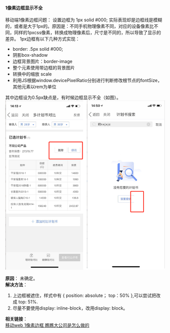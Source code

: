#### 1像素边框显示不全  
移动端1像素边框问题：
设置边框为 1px solid #000; 实际表现却是边框线是模糊的，或者是大于1px的。原因是：不同手机物理像素不同，对应的设备像素比不同，同样的1pxcss像素，转换成物理像素后，尺寸是不同的，所以导致了显示的差异。
1px边框有以下几种方式实现：
* border: .5px solid #000;
* 阴影box-shadow
* 边框背景图片：border-image
* 整个元素使用带边框的背景图片
* 转换中的缩放 scale
* 利用JS根据window.devicePixelRatio分别进行判断修改根节点的fontSize，其他元素以rem为单位

其中边框设为0.5px缺点是，有时候边框显示不全（如图）。  
![](../../images/webdevice-1pxborder.png)


**原因**：  未确定。  
**解决方法**：  
1. 上边框被遮住，样式中有 { position: absolute； top：50% },可以尝试把改成 top: 51%.  
2. 尽量不要使用display: inline-block，改用display: block。  

**相关链接**：  
[移动web 1像素边框 瞧瞧大公司是怎么做的](https://segmentfault.com/a/1190000007604842)

